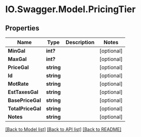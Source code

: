 # IO.Swagger.Model.PricingTier
## Properties

Name | Type | Description | Notes
------------ | ------------- | ------------- | -------------
**MinGal** | **int?** |  | [optional] 
**MaxGal** | **int?** |  | [optional] 
**PriceGal** | **string** |  | [optional] 
**Id** | **string** |  | [optional] 
**MotRate** | **string** |  | [optional] 
**EstTaxesGal** | **string** |  | [optional] 
**BasePriceGal** | **string** |  | [optional] 
**TotalPriceGal** | **string** |  | [optional] 
**Notes** | **string** |  | [optional] 

[[Back to Model list]](../README.md#documentation-for-models) [[Back to API list]](../README.md#documentation-for-api-endpoints) [[Back to README]](../README.md)

